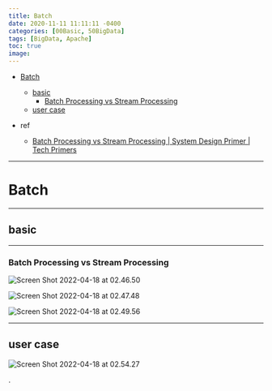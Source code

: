 ```yaml
---
title: Batch
date: 2020-11-11 11:11:11 -0400
categories: [00Basic, 50BigData]
tags: [BigData, Apache]
toc: true
image:
---
```


- [Batch](#batch)
  - [basic](#basic)
    - [Batch Processing vs Stream Processing](#batch-processing-vs-stream-processing)
  - [user case](#user-case)

- ref
  - [Batch Processing vs Stream Processing | System Design Primer | Tech Primers](https://www.youtube.com/watch?v=A3Mvy8WMk04)

---

# Batch

---

## basic

---


### Batch Processing vs Stream Processing

![Screen Shot 2022-04-18 at 02.46.50](https://i.imgur.com/7owspLJ.png)


![Screen Shot 2022-04-18 at 02.47.48](https://i.imgur.com/UDWdFUC.png)


![Screen Shot 2022-04-18 at 02.49.56](https://i.imgur.com/OQgu1GP.png)


---


## user case


![Screen Shot 2022-04-18 at 02.54.27](https://i.imgur.com/JBZhRbw.png)
































.
